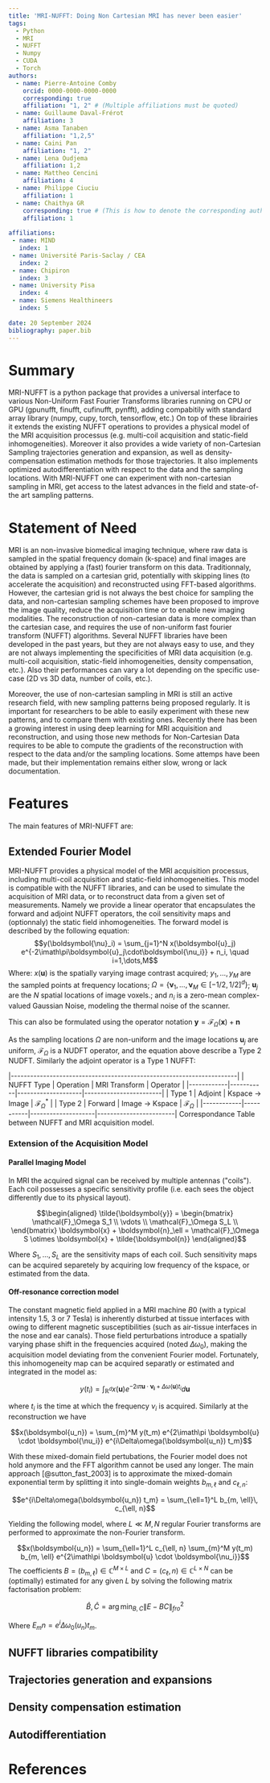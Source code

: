 ```yaml
---
title: 'MRI-NUFFT: Doing Non Cartesian MRI has never been easier'
tags:
  - Python
  - MRI
  - NUFFT
  - Numpy 
  - CUDA
  - Torch 
authors:
  - name: Pierre-Antoine Comby
    orcid: 0000-0000-0000-0000
    corresponding: true
    affiliation: "1, 2" # (Multiple affiliations must be quoted)
  - name: Guillaume Daval-Frérot
    affiliation: 3
  - name: Asma Tanaben
    affiliation: "1,2,5" 
  - name: Caini Pan 
    affiliation: "1, 2"
  - name: Lena Oudjema 
    affiliation: 1,2
  - name: Mattheo Cencini
    affiliation: 4
  - name: Philippe Ciuciu
    affiliation: 1
  - name: Chaithya GR
    corresponding: true # (This is how to denote the corresponding author)
    affiliation: 1
    
affiliations:
 - name: MIND 
   index: 1
 - name: Université Paris-Saclay / CEA 
   index: 2
 - name: Chipiron
   index: 3
 - name: University Pisa 
   index: 4 
 - name: Siemens Healthineers 
   index: 5
   
date: 20 September 2024
bibliography: paper.bib
---
```



# Summary 
MRI-NUFFT is a python package that provides a universal interface to various Non-Uniform Fast Fourier Transforms libraries running on CPU or GPU (gpunufft, finufft, cufinufft, pynfft), adding compabitily with standard array library (numpy, cupy, torch, tensorflow, etc.) On top of these librairies it extends the existing NUFFT operations to provides a physical model of the MRI acquisition processus (e.g. multi-coil acquisition and static-field inhomogeneities). Moreover it also provides a wide variety of non-Cartesian Sampling trajectories generation and expansion, as well as density-compensation estimation methods for those trajectories. It also implements optimized autodifferentiation with respect to the data and the sampling locations. With MRI-NUFFT one can experiment with non-cartesian sampling in MRI, get access to the latest advances in the field and state-of-the art sampling patterns.


# Statement of Need 
MRI is an non-invasive biomedical imaging technique, where raw data is sampled in the spatial frequency domain (k-space) and final images are  obtained by applying a (fast) fourier transform on this data.
Traditionnaly, the data is sampled on a cartesian grid, potentially with skipping lines (to accelerate the acquisition)  and reconstructed using FFT-based algorithms. 
However, the cartesian grid is not always the best choice for sampling the data, and non-cartesian sampling schemes have been proposed to improve the image quality, reduce the acquisition time or to enable new imaging modalities. The reconstruction of non-cartesian data is more complex than the cartesian case, and requires the use of non-uniform fast fourier transform (NUFFT) algorithms. 
Several NUFFT libraries have been developed in the past years, but they are not always easy to use, and they are not always implementing the specificities of MRI data acquisition (e.g. multi-coil acquisition, static-field inhomogeneities, density compensation, etc.). Also their performances can vary a lot depending on the specific use-case (2D vs 3D data, number of coils, etc.). 

Moreover, the use of non-cartesian sampling in MRI is still an active research field, with new sampling patterns being proposed regularly. It is important for researchers to be able to easily experiment with these new patterns, and to compare them with existing ones. Recently there has been a growing interest in using deep learning for MRI acquisition and reconstruction, and using those new methods for Non-Cartesian Data requires to be able to compute the gradients of the reconstruction with respect to the data and/or the sampling locations. Some attemps have been made, but their implementation remains either slow, wrong or lack documentation. 

# Features 
The main features of MRI-NUFFT are: 

## Extended Fourier Model 

MRI-NUFFT provides a physical model of the MRI acquisition processus, including multi-coil acquisition and static-field inhomogeneities. This model is compatible with the NUFFT libraries, and can be used to simulate the acquisition of MRI data, or to reconstruct data from a given set of measurements. Namely we provide a linear operator that encapsulates the forward and adjoint NUFFT operators, the coil sensitivity maps and (optionnaly) the static field inhomogeneities. The forward model is described by the following equation:
$$y(\boldsymbol{\nu}_i) = \sum_{j=1}^N x(\boldsymbol{u}_j) e^{-2\imath\pi\boldsymbol{u}_j\cdot\boldsymbol{\nu_i}} + n_i, \quad i=1,\dots,M$$
Where:
$x(\boldsymbol{u})$ is the spatially varying image contrast acquired; $y_1, \dots, y_M$ are the sampled points at frequency locations;  $\Omega=\lbrace \boldsymbol{\nu}_1, \dots, \boldsymbol{\nu}_M \in [-1/2, 1/2]^d\rbrace$; $\boldsymbol{u}_j$ are the $N$ spatial locations of image voxels.; and $n_i$ is a zero-mean complex-valued Gaussian Noise, modeling the thermal noise of the scanner.

This can also be formulated using the operator notation $\boldsymbol{y} = \mathcal{F}_\Omega (\boldsymbol{x}) + \boldsymbol{n}$

As the sampling locations $\Omega$ are non-uniform and the image locations $\boldsymbol{u}_j$ are uniform, $\mathcal{F}_\Omega$ is a NUDFT operator, and the equation above describe a Type 2 NUDFT.
Similarly the adjoint operator is a Type 1 NUFFT:

|----------------------------------------------------------------------|
| NUFFT Type | Operation | MRI Transform      | Operator               |
|------------|-----------|--------------------|------------------------|
| Type 1     | Adjoint   | Kspace $\to$ Image | $\mathcal{F}_\Omega^*$ |
| Type 2     | Forward   | Image $\to$ Kspace | $\mathcal{F}_\Omega$   |
|------------|-----------|--------------------|------------------------|
 Correspondance Table between NUFFT and MRI acquisition model.

### Extension of the Acquisition Model
#### Parallel Imaging Model
In MRI the acquired signal can be received by multiple antennas
(\"coils\"). Each coil possesses a specific sensitivity profile (i.e.
each sees the object differently due to its physical layout).


$$\begin{aligned}
\tilde{\boldsymbol{y}} = \begin{bmatrix}
 \mathcal{F}_\Omega S_1 \\
 \vdots  \\
 \mathcal{F}_\Omega S_L \\
 \end{bmatrix}
 \boldsymbol{x} + \boldsymbol{n}_\ell  = \mathcal{F}_\Omega S \otimes \boldsymbol{x} + \tilde{\boldsymbol{n}}
\end{aligned}$$

Where $S_1, \dots, S_L$ are the sensitivity maps of each coil. 
Such sensitivity maps can be acquired separetely by acquiring low frequency of the kspace, or estimated from the data.

#### Off-resonance correction model
The constant magnetic field applied in a MRI machine $B0$ (with a typical intensity 1.5, 3 or 7 Tesla) is inherently disturbed at tissue interfaces with owing to different magnetic susceptibilities (such as air-tissue interfaces in the nose and ear canals). 
Those field perturbations introduce a spatially varying phase shift in the frequencies acquired (noted $\Delta\omega_0$), making the acquisition model deviating from the convenient Fourier model. 
Fortunately, this inhomogeneity map can be acquired separatly or estimated and integrated in the model as:

$$y(t_i) = \int_{\mathbb{R}^d} x(\boldsymbol{u}) e^{-2\imath\pi \boldsymbol{u} \cdot\boldsymbol{\nu_i} + \Delta\omega(\boldsymbol{u}) t_i} d\boldsymbol{u}$$

where $t_i$ is the time at which the frequency $\nu_i$ is acquired.
Similarly at the reconstruction we have

$$x(\boldsymbol{u_n}) = \sum_{m}^M y(t_m) e^{2\imath\pi \boldsymbol{u} \cdot \boldsymbol{\nu_i}} e^{i\Delta\omega(\boldsymbol{u_n}) t_m}$$

With these mixed-domain field pertubations, the Fourier model does not hold anymore and the FFT algorithm cannot be used any longer. 
The main approach [@sutton_fast_2003] is to approximate the mixed-domain exponential term by splitting it into single-domain weights $b_{m, \ell}$ and $c_{\ell, n}$:

$$e^{i\Delta\omega(\boldsymbol{u_n}) t_m} = \sum_{\ell=1}^L b_{m, \ell}\, c_{\ell, n}$$

Yielding the following model, where $L \ll M, N$ regular Fourier transforms are performed to approximate the non-Fourier transform.

$$x(\boldsymbol{u_n}) = \sum_{\ell=1}^L c_{\ell, n} \sum_{m}^M y(t_m) b_{m, \ell} e^{2\imath\pi \boldsymbol{u} \cdot \boldsymbol{\nu_i}}$$
The coefficients $B=(b_{m, \ell}) \in \mathbb{C}^{M\times L}$ and $C=(c_\ell, n) \in \mathbb{C}^{L\times N}$ can be (optimally) estimated for any given $L$ by solving the following matrix factorisation problem:

$$\hat{B}, \hat{C} = \arg\min_{B,C} \| E- BC\|_{fro}^2$$

Where $E_mn = e^i\Delta\omega_0(u_n)t_m$.

## NUFFT libraries compatibility

## Trajectories generation and expansions 

## Density compensation estimation

## Autodifferentiation


# References



